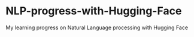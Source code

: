 # NLP-progress-with-Hugging-Face
My learning progress on Natural Language processing with Hugging Face

